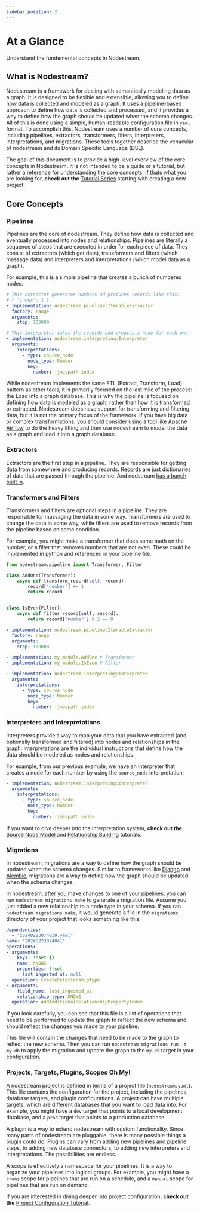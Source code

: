 ```yaml
---
sidebar_position: 2
---
```


# At a Glance
Understand the fundemental concepts in Nodestream.

## What is Nodestream?

Nodestream is a framework for dealing with semantically modeling data as a graph.
It is designed to be flexible and extensible, allowing you to define how data is collected and modeled as a graph.
It uses a pipeline-based approach to define how data is collected and processed, and it provides a way to define how the graph should be updated when the schema changes.
All of this is done using a simple, human-readable configuration file in `yaml` format.
To accomplish this, Nodestream uses a number of core concepts, including pipelines, extractors, transformers, filters, interpreters, interpretations, and migrations.
These tools together describe the venacular of nodestream and its Domain Specific Language (DSL).


The goal of this document is to provide a high-level overview of the core concepts in Nodestream. It is not intended to be a guide or a tutorial, but rather a reference for understanding the core concepts. If thats what you are looking for, **check out the** [Tutorial Series](../tutorial-basics/create-a-new-project) starting with creating a new project.

## Core Concepts

### Pipelines

Pipelines are the core of nodestream.
They define how data is collected and eventually processed into nodes and relationships.
Pipelines are literally a sequence of steps that are executed in order for each piece of data.
They consist of extractors (which get data), transformers and filters (which massage data) and interpreters and interpretations (which model data as a graph).

For example, this is a simple pipeline that creates a bunch of numbered nodes:

```yaml
# This extractor generates numbers ad produces records like this:
# { "index": 1 }
- implementation: nodestream.pipeline:IterableExtractor
  factory: range
  arguments:
    stop: 100000

# This interpreter takes the records and creates a node for each one.
- implementation: nodestream.interpreting:Interpreter
  arguments:
    interpretations:
      - type: source_node
        node_type: Number
        key:
          number: !jmespath index
```

While nodestream implements the same ETL (Extract, Transform, Load) pattern as other tools, it is primarily focused on the last mile of the process: the Load into a graph database.
This is why the pipeline is focused on defining how data is modeled as a graph, rather than how it is transformed or extracted.
Nodestream does have support for transforming and filtering data, but it is not the primary focus of the framework.
If you have big data or complex transformations, you should consider using a tool like [Apache Airflow](https://airflow.apache.org/) to do the heavy lifting and then use nodestream to model the data as a graph and load it into a graph database.

### Extractors

Extractors are the first step in a pipeline.
They are responsible for getting data from somewhere and producing records. Records are just dictionaries of data that are passed through the pipeline. And nodstream [has a bunch built in](../reference/extractors).

### Transformers and Filters

Transformers and filters are optional steps in a pipeline.
They are responsible for massaging the data in some way.
Transformers are used to change the data in some way, while filters are used to remove records from the pipeline based on some condition.

For example, you might make a transformer that does some math on the number, or a filter that removes numbers that are not even.
These could be implemented in python and referenced in your pipeline file.

```python
from nodestream.pipeline import Transformer, Filter

class AddOne(Transformer):
    async def transform_reocrd(self, record):
        record['number'] += 1
        return record


class IsEven(Filter):
    async def filter_record(self, record):
        return record['number'] % 2 == 0
```

```yaml
- implementation: nodestream.pipeline:IterableExtractor
  factory: range
  arguments:
    stop: 100000

- implementation: my_module.AddOne # Transformer
- implementation: my_module.IsEven # Filter

- implementation: nodestream.interpreting:Interpreter
  arguments:
    interpretations:
      - type: source_node
        node_type: Number
        key:
          number: !jmespath index
```


### Interpreters and Interpretations

Interpreters provide a way to map your data that you have extracted (and optionally transformed and filtered) into nodes and relationships in the graph.
Interpretations are the individual instructions that define how the data should be modeled as nodes and relationships.

For example, from our previous example, we have an interpreter that creates a node for each number by using the `source_node` interpretation:

```yaml
- implementation: nodestream.interpreting:Interpreter
  arguments:
    interpretations:
      - type: source_node
        node_type: Number
        key:
          number: !jmespath index
```

If you want to dive deeper into the interpretation system, **check out the** [Source Node Model](../tutorials-intermediate/source-nodes) and [Relationship Building](../tutorials-intermediate/relationship-building-techniques) tutorials.

### Migrations

In nodestream, migrations are a way to define how the graph should be updated when the schema changes.
Similar to frameworks like [Django](https://docs.djangoproject.com/en/5.0/topics/migrations/) and [Alembic](https://alembic.sqlalchemy.org/en/latest/), migrations are a way to define how the graph should be updated when the schema changes.

In nodestream, after you make changes to one of your pipelines, you can run `nodestream migrations make` to generate a migration file.
Assume you just added a new relationship to a node type in your schema.
If you ran `nodestream migrations make`, it would generate a file in the `migrations` directory of your project that looks something like this:

```yaml
dependencies:
  - "20240223074039.yaml"
name: '20240223074041'
operations:
- arguments:
    keys: !!set {}
    name: KNOWS
    properties: !!set
      last_ingested_at: null
  operation: CreateRelationshipType
- arguments:
    field_name: last_ingested_at
    relationship_type: KNOWS
  operation: AddAdditionalRelationshipPropertyIndex
```

If you look carefully, you can see that this file is a list of operations that need to be performed to update the graph to reflect the new schema and should reflect the changes you made to your pipeline.

This file will contain the changes that need to be made to the graph to reflect the new schema.
Then you can run `nodestream migrations run -t my-db` to apply the migration and update the graph to the `my-db` target in your configuration.

### Projects, Targets, Plugins, Scopes Oh My!

A nodestream project is defined in terms of a project file (`nodestream.yaml`).
This file contains the configuration for the project, including the pipelines, database targets, and plugin configurations.
A project can have multiple targets, which are different databases that you want to load data into.
For example, you might have a `dev` target that points to a local development database, and a `prod` target that points to a production database.

A plugin is a way to extend nodestream with custom functionality.
Since many parts of nodestream are pluggable, there is many possible things a plugin could do.
Plugins can vary from adding new pipelines and pipeline steps, to adding new database connectors, to adding new interpreters and interpretations.
The possibilities are endless.

A scope is effectively a namespace for your pipelines.
It is a way to organize your pipelines into logical groups.
For example, you might have a `crons` scope for pipelines that are run on a schedule, and a `manual` scope for pipelines that are run on demand.


If you are interested in diving deeper into project configuration, **check out the** [Project Configuration Tutorial](../tutorials-intermediate/configuring-projects).
